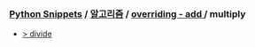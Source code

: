 ### [Python Snippets](../../../README.md) / [알고리즘](../../README.md) / [overriding - add ](../README.md) /  multiply 
- [>  divide ](%20divide%20/README.md)